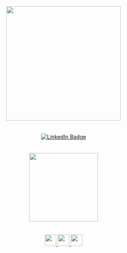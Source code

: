 <div align="center">
  <img src="https://media.giphy.com/media/v1.Y2lkPTc5MGI3NjExZDlkZDA0ZGQ2OWU5ZjFhNDUyZGU5NzgzOGEwYzE5MDE1MDk2ZDJlNCZlcD12MV9pbnRlcm5hbF9naWZzX2dpZklkJmN0PWc/cFdHXXm5GhJsc/giphy.gif" width="300"/>
  <div id="badges">
   <br/>
   <br/>
  <a href="https://www.linkedin.com/in/brunodiniz87/">
    <img src="https://img.shields.io/badge/brunodnz87-blue?style=for-the-badge&logo=linkedin&logoColor=white" alt="LinkedIn Badge"/>
  </a>
   <div>
<a href="https://github.com/brunodnz87">
   <br/>
   <br/>
<img height="180em" src="https://github-readme-stats.vercel.app/api/top-langs/?username=brunodnz87&layout=compact&langs_count=7&theme=dracula"/>
</div>
   <br/>
   <br/>
<div>
<img height="30"  src="https://img.shields.io/badge/CSS3-1572B6?style=for-the-badge&logo=css3&logoColor=white">
<img height="30"  src="https://img.shields.io/badge/HTML5-E34F26?style=for-the-badge&logo=html5&logoColor=white"> 
<img height="30"  src="https://img.shields.io/badge/JavaScript-323330?style=for-the-badge&logo=javascript&logoColor=F7DF1E">
</p>
</div>
</div>
</div>

